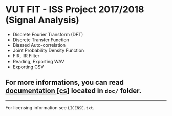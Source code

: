 VUT FIT - ISS Project 2017/2018 (Signal Analysis)
================================
- Discrete Fourier Transform (DFT)
- Discrete Transfer Function
- Biassed Auto-correlation
- Joint Probability Density Function
- FIR, IIR Filter
- Reading, Exporting WAV
- Exporting CSV

## For more informations, you can read [documentation [cs]](https://github.com/Aroidzap/VUT-FIT-ISS-Project-2017-2018/blob/master/doc/report.pdf) located in `doc/` folder.
----------------------------------------------------------------------------------------
For licensing information see `LICENSE.txt`.